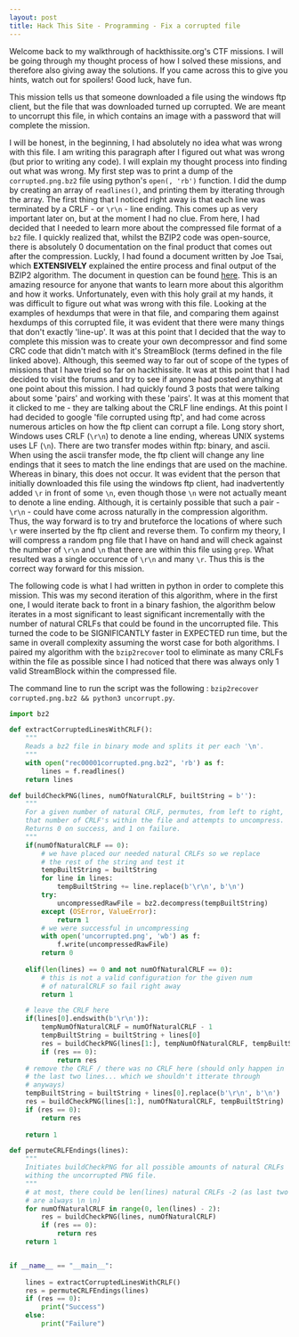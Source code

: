 ```yaml
---
layout: post
title: Hack This Site - Programming - Fix a corrupted file
---
```


Welcome back to my walkthrough of hackthissite.org's CTF missions. I will be going through my thought process of how I solved these missions, and therefore also giving away the solutions. If you came across this to give you hints, watch out for spoilers! Good luck, have fun.

This mission tells us that someone downloaded a file using the windows ftp client, but the file that was downloaded turned up corrupted. We are meant to uncorrupt this file, in which contains an image with a password that will complete the mission.

I will be honest, in the beginning, I had absolutely no idea what was wrong with this file. I am writing this paragraph after I figured out what was wrong (but prior to writing any code). I will explain my thought process into finding out what was wrong. My first step was to print a dump of the `corrupted.png.bz2` file using python's `open(, 'rb')` function. I did the dump by creating an array of `readlines()`, and printing them by itterating through the array. The first thing that I noticed right away is that each line was terminated by a CRLF - or `\r\n` - line ending. This comes up as very important later on, but at the moment I had no clue. From here, I had decided that I needed to learn more about the compressed file format of a `bz2` file. I quickly realized that, whilst the BZIP2 code was open-source, there is absolutely 0 documentation on the final product that comes out after the compression. Luckly, I had found a document written by Joe Tsai, which **EXTENSIVELY** explained the entire process and final output of the BZIP2 algorithm. The document in question can be found [here](https://github.com/dsnet/compress/blob/master/doc/bzip2-format.pdf). This is an amazing resource for anyone that wants to learn more about this algorithm and how it works. Unfortunately, even with this holy grail at my hands, it was difficult to figure out what was wrong with this file. Looking at the examples of hexdumps that were in that file, and comparing them against hexdumps of this corrupted file, it was evident that there were many things that don't exactly 'line-up'. It was at this point that I decided that the way to complete this mission was to create your own decompressor and find some CRC code that didn't match with it's StreamBlock (terms defined in the file linked above). Although, this seemed way to far out of scope of the types of missions that I have tried so far on hackthissite. It was at this point that I had decided to visit the forums and try to see if anyone had posted anything at one point about this mission. I had quickly found 3 posts that were talking about some 'pairs' and working with these 'pairs'. It was at this moment that it clicked to me - they are talking about the CRLF line endings. At this point I had decided to google 'file corrupted using ftp', and had come across numerous articles on how the ftp client can corrupt a file. Long story short, Windows uses CRLF (`\r\n`) to denote a line ending, whereas UNIX systems uses LF (`\n`). There are two transfer modes within ftp: binary, and ascii. When using the ascii transfer mode, the ftp client will change any line endings that it sees to match the line endings that are used on the machine. Whereas in binary, this does not occur. It was evident that the person that initially downloaded this file using the windows ftp client, had inadvertently added `\r` in front of some `\n`, even though those `\n` were not actually meant to denote a line ending. Although, it is certainly possible that such a pair - `\r\n` - could have come across naturally in the compression algorithm. Thus, the way forward is to try and bruteforce the locations of where such `\r` were inserted by the ftp client and reverse them. To confirm my theory, I will compress a random png file that I have on hand and will check against the number of `\r\n` and `\n` that there are within this file using `grep`. What resulted was a single occurence of `\r\n` and many `\r`. Thus this is the correct way forward for this mission.

The following code is what I had written in python in order to complete this mission. This was my second iteration of this algorithm, where in the first one, I would iterate back to front in a binary fashion, the algorithm below iterates in a most significant to least significant incrementally with the number of natural CRLFs that could be found in the uncorrupted file. This turned the code to be SIGNIFICANTLY faster in EXPECTED run time, but the same in overall complexity assuming the worst case for both algorithms. I paired my algorithm with the `bzip2recover` tool to eliminate as many CRLFs within the file as possible since I had noticed that there was always only 1 valid StreamBlock within the compressed file.

The command line to run the script was the following : `bzip2recover corrupted.png.bz2 && python3 uncorrupt.py`.

```python
import bz2

def extractCorruptedLinesWithCRLF():
    """
    Reads a bz2 file in binary mode and splits it per each '\n'.
    """
    with open("rec00001corrupted.png.bz2", 'rb') as f:
        lines = f.readlines()
    return lines

def buildCheckPNG(lines, numOfNaturalCRLF, builtString = b''):
    """
    For a given number of natural CRLF, permutes, from left to right,
    that number of CRLF's within the file and attempts to uncompress.
    Returns 0 on success, and 1 on failure.
    """
    if(numOfNaturalCRLF == 0):
        # we have placed our needed natural CRLFs so we replace
        # the rest of the string and test it
        tempBuiltString = builtString
        for line in lines:
            tempBuiltString += line.replace(b'\r\n', b'\n')
        try:
            uncompressedRawFile = bz2.decompress(tempBuiltString)
        except (OSError, ValueError):
            return 1
        # we were successful in uncompressing
        with open('uncorrupted.png', 'wb') as f:
            f.write(uncompressedRawFile)
        return 0
    
    elif(len(lines) == 0 and not numOfNaturalCRLF == 0):
        # this is not a valid configuration for the given num
        # of naturalCRLF so fail right away
        return 1

    # leave the CRLF here
    if(lines[0].endswith(b'\r\n')):
        tempNumOfNaturalCRLF = numOfNaturalCRLF - 1
        tempBuiltString = builtString + lines[0]
        res = buildCheckPNG(lines[1:], tempNumOfNaturalCRLF, tempBuiltString)
        if (res == 0):
            return res
    # remove the CRLF / there was no CRLF here (should only happen in 
    # the last two lines... which we shouldn't itterate through
    # anyways)
    tempBuiltString = builtString + lines[0].replace(b'\r\n', b'\n')
    res = buildCheckPNG(lines[1:], numOfNaturalCRLF, tempBuiltString)
    if (res == 0):
        return res
    
    return 1

def permuteCRLFEndings(lines):
    """
    Initiates buildCheckPNG for all possible amounts of natural CRLFs 
    withing the uncorrupted PNG file.
    """
    # at most, there could be len(lines) natural CRLFs -2 (as last two lines
    # are always \n \n)
    for numOfNaturalCRLF in range(0, len(lines) - 2):
        res = buildCheckPNG(lines, numOfNaturalCRLF)
        if (res == 0):
            return res
    return 1


if __name__ == "__main__":
    
    lines = extractCorruptedLinesWithCRLF()
    res = permuteCRLFEndings(lines)
    if (res == 0):
        print("Success")
    else:
        print("Failure")
```
